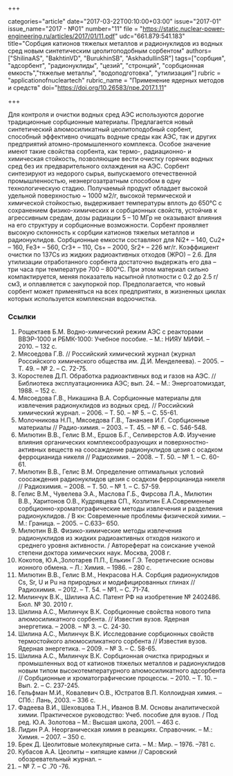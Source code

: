+++

categories="article"
date="2017-03-22T00:10:00+03:00"
issue="2017-01"
issue_name="2017 - №01"
number="11"
file = "https://static.nuclear-power-engineering.ru/articles/2017/01/11.pdf"
udc="661.879:541.183"
title="Сорбция катионов тяжелых металлов и радионуклидов из водных сред новым синтетическим цеолитоподобным сорбентом"
authors=["ShilinaAS", "BakhtinVD", "BurukhinSB", "AskhadullinSR"]
tags=["сорбция", "адсорбент", "радионуклиды", "цезий", "стронций", "сорбционная емкость","тяжелые металлы", "водоподготовка", "утилизация"]
rubric = "applicationofnucleartech"
rubric_name = "Применение ядерных методов и средств"
doi="https://doi.org/10.26583/npe.2017.1.11"

+++

Для контроля и очистки водных сред АЭС используются дорогие традиционные сорбционные материалы. Предлагается новый синтетический алюмосиликатный цеолитоподобный сорбент, способный эффективно очищать водные среды как АЭС, так и других предприятий атомно-промышленного комплекса. Особое значение имеют такие свойства сорбента, как термо-, радиационно- и химическая стойкость, позволяющие вести очистку горячих водных сред без их предварительного охлаждения на АЭС. Сорбент синтезируют из недорого сырья, выпускаемого отечественной промышленностью, неэнергозатратным способом в одну технологическую стадию. Получаемый продукт обладает высокой удельной поверхностью ~ 1000 м2/г, высокой термической и химической стойкостью, выдерживает температуры вплоть до 650°C с сохранением физико-химических и сорбционных свойств, устойчив к агрессивным средам, дозы радиации 5 – 10 МГр не оказывают влияния на его структуру и сорбционные возможности. Сорбент проявляет высокую склонность к сорбции катионов тяжелых металлов и радионуклидов. Сорбционные емкости составляют для Ni2+ – 140, Cu2+ – 160, Fe3+ – 560, Cr3+ – 110, Cs+ – 2000, Sr2+ – 226 мг/г. Коэффициент очистки по 137Сs из жидких радиоактивных отходов (ЖРО) – 2.6. Для утилизации отработанного сорбента достаточно выдержать его два – три часа при температуре 700 – 800°С. При этом материал сильно компактируется, меняя показатель насыпной плотности с 0.2 до 2.5 г/см3, и оплавляется с закупоркой пор. Предполагается, что новый сорбент может применяться на всех предприятиях, в жизненных циклах которых используется комплексная водоочистка.

### Ссылки

1. Рощектаев Б.М. Водно-химический режим АЭС с реакторами ВВЭР-1000 и РБМК-1000: Учебное пособие. – М.: НИЯУ МИФИ. – 2010. – 132 с.
2. Мясоедова Г.В. // Российский химический журнал (журнал Российского химического общества им. Д.И. Менделеева). – 2005. – Т. 49. – № 2. – С. 72-75.
3. Коростелев Д.П. Обработка радиоактивных вод и газов на АЭС. // Библиотека эксплуатационника АЭС; вып. 24. – М.: Энергоатомиздат, 1988. – 152 с.
4. Мясоедова Г.В., Никашина В.А. Сорбционные материалы для извлечения радионуклидов из водных сред. // Российский химический журнал. – 2006. – Т. 50. – № 5. – С. 55-61.
5. Молочникова Н.П., Мясоедова Г.В., Тананаев И.Г. Сорбционные материалы // Радио-химия. – 2003. – Т. 45. – № 6. – С. 546-548.
6. Милютин В.В., Гелис В.М., Ершов Б.Г., Селиверстов А.Ф. Изучение влияния органических комплексообразующих и поверхностно-активных веществ на соосаждение радионуклидов цезия с осадком ферроцианида никеля // Радиохимия. – 2008. – Т. 50. – № 1. – С. 60-61.
7. Милютин В.В., Гелис В.М. Определение оптимальных условий соосаждения радионуклидов цезия с осадком ферроцианида никеля // Радиохимия. – 2008. – Т. 50. – № 1. – С. 57-59.
8. Гелис В.М., Чувелева Э.А., Маслова Г.Б., Фирсова Л.А., Милютин В.В., Харитонов О.В., Кудрявцева СП., Козлитин Е.А.Современные сорбционно-хроматографические методы извлечения и разделения радионуклидов. / В кн: Современные проблемы физической химии. – М.: Граница. – 2005. – С.633– 650.
9. Милютин В.В. Физико-химические методы извлечения радионуклидов из жидких радиоактивных отходов низкого и среднего уровня активности. / Автореферат на соискание ученой степени доктора химических наук. Москва, 2008 г.
10. Кокотов, Ю.А.,Золотарев П.П., Елькин Г.Э. Теоретические основы ионного обмена. – Л.: Химия. – 1986. – 280 с.
11. Милютин В.В., Гелис В.М., Некрасова Н.А. Сорбция радионуклидов Cs, Sr, U и Pu на природных и модифицированных глинах // Радиохимия. – 2012. – Т. 54. – №1. – С. 71-74.
12. Милинчук В.К., Шилина А.С. Патент РФ на изобретение № 2402486. Бюл. № 30. 2010 г.
13. Шилина А.С., Милинчук В.К. Сорбционные свойства нового типа алюмосиликатного сорбента. // Известия вузов. Ядерная энергетика. – 2008. – № 3. – С. 24-30.
14. Шилина А.С., Милинчук В.К. Исследование сорбционных свойств термостойкого алюмосиликатного сорбента // Известия вузов. Ядерная энергетика. – 2009. – № 3. – С. 58-65.
15. Шилина А.С., Милинчук В.К. Сорбционная очистка природных и промышленных вод от катионов тяжелых металлов и радионуклидов новым типом высокотемпературного алюмосиликатного адсорбента // Сорбционные и хроматографические процессы. – 2010. – Т. 10. – Вып. 2. – С. 237-245.
16. Гельфман М.И., Ковалевич О.В., Юстратов В.П. Коллоидная химия. – СПб.: Лань, 2003. – 336 с.
17. Фадеева В.И., Шеховцова Т.Н., Иванов В.М. Основы аналитической химии. Практическое руководство: Учеб. пособие для вузов. / Под ред. Ю.А. Золотова – М.: Высшая школа, 2001. – 463 с.
18. Лидин Р.А. Неорганическая химия в реакциях. Справочник. – М.: Химия. – 2007. – 350 с.
19. Брек Д. Цеолитовые молекулярные сита. – М.: Мир. – 1976. –781 с.
20. Кубасов А.А. Цеолиты – кипящие камни // Саровский обозревательный журнал. –
1996. – № 7. – С .70 -76.